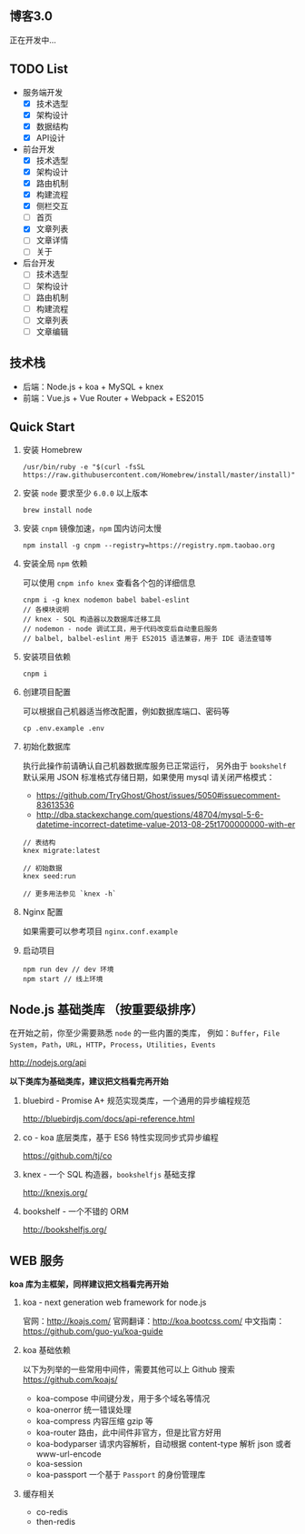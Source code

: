 ## 博客3.0

正在开发中...

## TODO List

- 服务端开发
    - [x] 技术选型
    - [x] 架构设计
    - [x] 数据结构
    - [x] API设计
- 前台开发
    - [x] 技术选型
    - [x] 架构设计
    - [x] 路由机制
    - [x] 构建流程
    - [x] 侧栏交互
    - [ ] 首页
    - [x] 文章列表
    - [ ] 文章详情
    - [ ] 关于
- 后台开发
    - [ ] 技术选型
    - [ ] 架构设计
    - [ ] 路由机制
    - [ ] 构建流程
    - [ ] 文章列表
    - [ ] 文章编辑

## 技术栈

- 后端：Node.js + koa + MySQL + knex
- 前端：Vue.js + Vue Router + Webpack + ES2015

## Quick Start

1. 安装 Homebrew

    ```
    /usr/bin/ruby -e "$(curl -fsSL https://raw.githubusercontent.com/Homebrew/install/master/install)"
    ```

2. 安装 `node` 要求至少 `6.0.0` 以上版本

    ```
    brew install node
    ```

3. 安装 `cnpm` 镜像加速，`npm` 国内访问太慢

    ```
    npm install -g cnpm --registry=https://registry.npm.taobao.org
    ```

4. 安装全局 `npm` 依赖

    可以使用 `cnpm info knex` 查看各个包的详细信息

    ```
    cnpm i -g knex nodemon babel babel-eslint
    // 各模块说明
    // knex - SQL 构造器以及数据库迁移工具
    // nodemon - node 调试工具，用于代码改变后自动重启服务
    // balbel, balbel-eslint 用于 ES2015 语法兼容，用于 IDE 语法查错等
    ```

5. 安装项目依赖

    ```
    cnpm i
    ```

6. 创建项目配置

    可以根据自己机器适当修改配置，例如数据库端口、密码等

    ```
    cp .env.example .env
    ```

7. 初始化数据库

    执行此操作前请确认自己机器数据库服务已正常运行，
    另外由于 `bookshelf` 默认采用 JSON 标准格式存储日期，如果使用 mysql 请关闭严格模式：

    - https://github.com/TryGhost/Ghost/issues/5050#issuecomment-83613536
    - http://dba.stackexchange.com/questions/48704/mysql-5-6-datetime-incorrect-datetime-value-2013-08-25t1700000000-with-er

    ```
    // 表结构
    knex migrate:latest

    // 初始数据
    knex seed:run

    // 更多用法参见 `knex -h`
    ```

8. Nginx 配置

    如果需要可以参考项目 `nginx.conf.example`

9. 启动项目

    ```
    npm run dev // dev 环境
    npm start // 线上环境
    ```

## Node.js 基础类库 （按重要级排序）

在开始之前，你至少需要熟悉 `node` 的一些内置的类库，
例如：`Buffer`，`File System`，`Path`，`URL`，`HTTP`，`Process`，`Utilities`，`Events`

http://nodejs.org/api

**以下类库为基础类库，建议把文档看完再开始**

1. bluebird - Promise A+ 规范实现类库，一个通用的异步编程规范

    http://bluebirdjs.com/docs/api-reference.html

2. co - koa 底层类库，基于 ES6 特性实现同步式异步编程

    https://github.com/tj/co

3. knex - 一个 SQL 构造器，`bookshelfjs` 基础支撑

    http://knexjs.org/

4. bookshelf - 一个不错的 ORM

    http://bookshelfjs.org/

## WEB 服务

**koa 库为主框架，同样建议把文档看完再开始**

1. koa - next generation web framework for node.js

    官网：http://koajs.com/
    官网翻译：http://koa.bootcss.com/
    中文指南：https://github.com/guo-yu/koa-guide

2. koa 基础依赖

    以下为列举的一些常用中间件，需要其他可以上 Github 搜索
    https://github.com/koajs/

    - koa-compose 中间键分发，用于多个域名等情况
    - koa-onerror 统一错误处理
    - koa-compress 内容压缩 gzip 等
    - koa-router 路由，此中间件非官方，但是比官方好用
    - koa-bodyparser 请求内容解析，自动根据 content-type 解析 json 或者 www-url-encode
    - koa-session
    - koa-passport 一个基于 `Passport` 的身份管理库

3. 缓存相关

    - co-redis
    - then-redis

